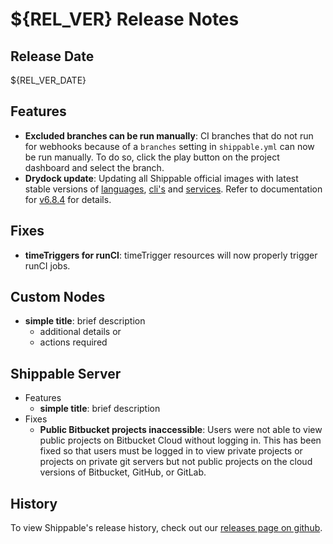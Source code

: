 # ${REL_VER} Release Notes

## Release Date
${REL_VER_DATE}

## Features
  - **Excluded branches can be run manually**: CI branches that do not run for webhooks because of a `branches` setting in `shippable.yml` can now be run manually. To do so, click the play button on the project dashboard and select the branch.
  - **Drydock update**: Updating all Shippable official images with latest
  stable versions of [languages](http://docs.shippable.com/platform/runtime/machine-image/language-versions/), [cli's](http://docs.shippable.com/platform/runtime/machine-image/cli-versions/) and [services](http://docs.shippable.com/platform/runtime/machine-image/services-versions/). Refer to documentation
  for [v6.8.4](http://docs.shippable.com/platform/runtime/machine-image/ami-v684/) for details.


## Fixes
  - **timeTriggers for runCI**: timeTrigger resources will now properly trigger runCI jobs.

## Custom Nodes
  - **simple title**: brief description
      - additional details or
      - actions required

## Shippable Server

  - Features
      - **simple title**: brief description
  - Fixes
      - **Public Bitbucket projects inaccessible**: Users were not able to view public projects on Bitbucket Cloud without logging in. This has been fixed so that users must be logged in to view private projects or projects on private git servers but not public projects on the cloud versions of Bitbucket, GitHub, or GitLab.

## History

To view Shippable's release history, check out our [releases page on github](https://github.com/Shippable/admiral/releases).
